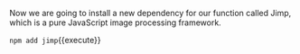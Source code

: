 Now we are going to install a new dependency for our function called Jimp, which is a pure JavaScript image processing framework.

`npm add jimp`{{execute}}
